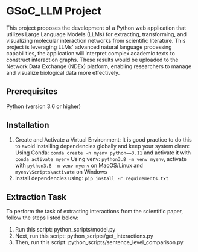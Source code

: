 # GSoC_LLM Project
This project proposes the development of a Python web application that utilizes Large Language Models (LLMs) for extracting, transforming, and visualizing molecular interaction networks from scientific literature. This project is leveraging LLMs' advanced natural language processing capabilities, the application will interpret complex academic texts to construct interaction graphs. These results would be uploaded to the Network Data Exchange (NDEx) platform, enabling researchers to manage and visualize biological data more effectively.

## Prerequisites
Python (version 3.6 or higher)

## Installation
1. Create and Activate a Virtual Environment: It is good practice to do this to avoid installing dependencies globally and keep your system clean:
   Using Conda: `conda create -n myenv python==3.11` and activate it with `conda activate myenv`
   Using venv: `python3.8 -m venv myenv`, activate with `python3.8 -m venv myenv` on MacOS/Linux and `myenv\Scripts\activate` on Windows
2. Install dependencies using: `pip install -r requirements.txt`
   
## Extraction Task
To perform the task of extracting interactions from the scientific paper, follow the steps listed below:

1. Run this script: python_scripts/model.py
2. Next, run this script: python_scripts/get_interactions.py
3. Then, run this script: python_scripts/sentence_level_comparison.py

